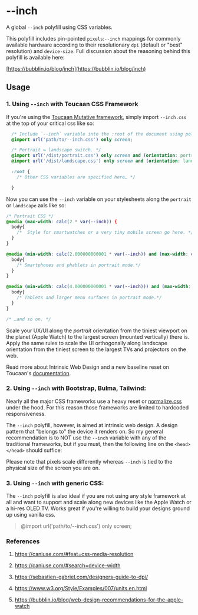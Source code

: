 # --inch

A global `--inch` polyfill using CSS variables.

This polyfill includes pin-pointed `pixels`:`--inch` mappings for commonly available hardware
according to their resolutionary `dpi` (default or "best" resolution) and `device-size`.
Full discussion about the reasoning behind this polyfill is available here:

[https://bubblin.io/blog/inch](https://bubblin.io/blog/inch)

## Usage

### 1. Using `--inch` with Toucaan CSS Framework

If you're using the [Toucaan Mutative framework](https://toucaan.com), simply import `--inch.css`
at the top of your critical css like so:

```css
  /* Include `--inch` variable into the :root of the document using polyfill. */
  @import url('path/to/--inch.css') only screen;

  /* Portrait ⇋ landscape switch. */
  @import url('/dist/portrait.css') only screen and (orientation: portrait);
  @import url('/dist/landscape.css') only screen and (orientation: landscape);

  :root {
    /* Other CSS variables are specified here… */

  }
```

Now you can use the `--inch` variable on your stylesheets along the `portrait` or `landscape` axis
like so:

```css
/* Portrait CSS */
@media (max-width: calc(2 * var(--inch)) {
  body{
    /*  Style for smartwatches or a very tiny mobile screen go here. */
  }
}

@media (min-width: calc(2.000000000001 * var(--inch)) and (max-width: calc(4 * var(--inch))) {
  body{
    /* Smartphones and phablets in portrait mode.*/
  }
}

@media (min-width: calc(4.000000000001 * var(--inch))) and (max-width: calc(8 * var(--inch))) {
  body{
    /* Tablets and larger menu surfaces in portrait mode.*/
  }
}

/* …and so on. */

```

Scale your UX/UI along the _portrait_ orientation from the tiniest viewport
on the planet (Apple Watch) to the largest screen (mounted vertically) there is.
Apply the same rules to scale the UI orthogonally along landscape
orientation from the tiniest screen to the largest TVs and projectors on the web.

Read more about Intrinsic Web Design and a new baseline reset on Toucaan's [documentation](https://www.toucaan.com/docs/introduction).

### 2. Using `--inch` with Bootstrap, Bulma, Tailwind:

Nearly all the major CSS frameworks use a heavy reset or [normalize.css](https://github.com/necolas/normalize.css/) under the hood. For this reason those frameworks are limited to hardcoded responsiveness.

The `--inch` polyfill, however, is aimed at intrinsic web design. A design pattern that "belongs to" the device it renders on. So my general recommendation is to NOT use the `--inch`
variable with any of the traditional frameworks, but if you must, then the following line on
the `<head></head>` should suffice:

> <link rel="stylesheet" href="path/to/css/--inch.css">

Please note that pixels scale differently whereas  `--inch` is tied to the physical size of the screen you are on.

### 3. Using `--inch` with generic CSS:

The `--inch` polyfill is also ideal if you are not using any style framework at all and want to
support and scale along new devices like the Apple Watch or a hi-res OLED TV.
Works great if you're willing to build your designs ground up using vanilla css.

> @import url('path/to/--inch.css') only screen;

### References

1. https://caniuse.com/#feat=css-media-resolution

2. https://caniuse.com/#search=device-width

3. https://sebastien-gabriel.com/designers-guide-to-dpi/

4. https://www.w3.org/Style/Examples/007/units.en.html

5. https://bubblin.io/blog/web-design-recommendations-for-the-apple-watch
